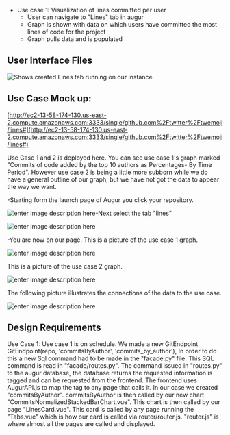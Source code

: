 

 - Use case 1: Visualization of lines committed per user
 	- User can navigate to "Lines" tab in augur
	- Graph is shown with data on which users have committed the most lines of code for the project
	- Graph pulls data and is populated 
  
  ## User Interface Files
![Shows created Lines tab running on our instance](https://lh3.googleusercontent.com/OlLjII_RTg9a4LC0kpiRXnj3TRE0u-jJcHZlOulMEI5D5n-wcYeK7w4m9kXY_b83FdqU6At7jfPE)

## Use Case Mock up:
[http://ec2-13-58-174-130.us-east-2.compute.amazonaws.com:3333/single/github.com%2Ftwitter%2Ftwemoji/lines#](http://ec2-13-58-174-130.us-east-2.compute.amazonaws.com:3333/single/github.com%2Ftwitter%2Ftwemoji/lines#)


Use Case 1 and 2 is deployed here. You can see use case 1's graph marked "Commits of code added by the top 10 authors as Percentages- By Time Period". However use case 2 is being a little more subborn while we do have a general outline of our graph, but we have not got the data to appear the way we want.

-Starting form the launch page of Augur you click your repository.

![enter image description here](https://lh3.googleusercontent.com/TnjKapyvt15HmngEZW4XRRG9-cvN1GGAvV1uBJK4A1vDzeOOx0wlAU-fv3uJxzSeb4wyFkhJtuNr1OcT-5N4ZTqNDzqMTftRxYzXW-3nwcX72z7EJzaDL_emGUWvzJzuAyostPs4HlxNdM1ogG1izKVrbm3Qh21H4wee5fewhNoJwPFLYVuIGZojbtMehQVPxYlRgRUTjyGklJbupDiH7RsPUMK3nvrnr7qHNRvVl1jypBkBfmAasoAyWEFQxZ_vjPFySywTb3SYv_c7KUW75ETqpWTYTq75K7JJ1XgSSDCFmytkeke-dFgLtoL2wrXc8QkRlL3IzSRUytA94vYq7vZ3Kgo0b6x9ClKlXYvc105fReuKvMV_eZp7vlq9EvWzLV6Tha5ooIbsHI_9j---CkNueZgInmp2icbzXJHKxJE4UXKlDTpZ30Aj69CcpzbZefAX2PJyExmDi7RVrvYBL9xyBalbn34CxpP-Vnbbcef1pPSKdieiWdXzzXhtkTW64LD0k-UyDrnm7Oz8OqMVkp0-dmA-Rg9cF2SrQ7yWRIUX2oxO-PVPeUd8ExDyUw3Noq2vK97ICR_ybxvrvD8QL8l-610pAiZGVAflqadYAxwt-ilWKo0ktKfa2BsAxqFlq4o1-9tlMighcnQaD-o0xui-W7v36Q=w928-h182-no)-Next select the tab "lines"

![enter image description here](https://lh3.googleusercontent.com/_A7V4mliPB9bHjx4WLSJeP46Do01AJP5Gnb40NrJAg9igjzBX2DsSF37Uq_Gjon7UfDitc7ZzLI "augur line tab")

-You are now on our page. This is a picture of the use case 1 graph.

![enter image description here](https://lh3.googleusercontent.com/d1CDBadjXATErk-gHMMIBKTzdokLD8bXJe_-d0Ykb5sr-ujSKuXCVMLfrLO5rsFkQQwsdXDQgtU "graph")

This is a picture of the use case 2 graph.

![enter image description here](https://lh3.googleusercontent.com/2-vMl2uwlS_5fcK0zxsBfQz1XTaFPPH3rfQaxSNOUU3Zvs0D2Nc-o-esWD8rp81zpCvhv5KES24 "case 2")

The following picture illustrates the connections of the data to the use case.

![enter image description here](https://lh3.googleusercontent.com/j_Z8zT5_NgBFIjbB0qSTL63Ypw_qJ41xPYwjtmGUGlXUT_1vbbmM_w7StffOU5wgKSt_TNLoCfo "updated diagram")



## Design Requirements

Use Case 1:
	Use case 1 is on schedule. We made a new GitEndpoint 
		GitEndpoint(repo, 'commitsByAuthor', 'commits_by_author'),
	In order to do this a new Sql command had to be made in the "facade.py" file. This SQL command is read in "facade/routes.py". The command issued in "routes.py" to the augur database, the database returns the requested information is tagged and can be requested from the frontend. The frontend uses AugurAPI.js to map the tag to any page that calls it. In our case we created "commitsByAuthor". commitsByAuthor is then called by our new chart "CommitsNormalizedStackedBarChart.vue". This chart is then called by our page "LinesCard.vue". This card is called by any page running the "Tabs.vue" which is how our card is called via router/router.js.
"router.js" is where almost all the pages are called and displayed.
